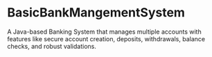 # BasicBankMangementSystem
A Java-based Banking System that manages multiple accounts with features like secure account creation, deposits, withdrawals, balance checks, and robust validations.
